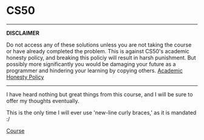 # CS50

***
**DISCLAIMER** 

Do not access any of these solutions unless you are not taking the course or have already completed the problem. This is against CS50's academic honesty policy, and breaking this policiy will result in harsh punishment. But possibly more significantly you would be damaging your future as a programmer and hindering your learning by copying others.
[Academic Honesty Policy](https://docs.cs50.net/2016/fall/syllabus/cs50.html#academic-honesty)

***

I have heard nothing but great things from this course, and I will be sure to offer my thoughts eventually.

This is the only time I will ever use 'new-line curly braces,' as it is mandated :/

[Course](https://cs50.harvard.edu/x/2020/syllabus/)
